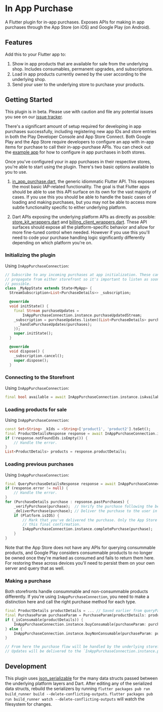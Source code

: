 # In App Purchase

A Flutter plugin for in-app purchases. Exposes APIs for making in app purchases
through the App Store (on iOS) and Google Play (on Android).

## Features

Add this to your Flutter app to:

1. Show in app products that are available for sale from the underlying shop.
   Includes consumables, permanent upgrades, and subscriptions.
2. Load in app products currently owned by the user according to the underlying
   shop.
3. Send your user to the underlying store to purchase your products.

## Getting Started

This plugin is in beta. Please use with caution and file any potential issues
you see on our [issue tracker](https://github.com/flutter/flutter/issues/new/choose).

There's a significant amount of setup required for developing in app purchases
successfully, including registering new app IDs and store entries in both the
Play Developer Console and App Store Connect. Both Google Play and the App Store
require developers to configure an app with in-app items for purchase to call
their in-app-purchase APIs. You can check out the [example
app](example/README.md) for how to configure in app purchases in both stores.

Once you've configured your in app purchases in their respective stores, you're
able to start using the plugin. There's two basic options available to you to
use.

1. [in_app_purchase.dart](lib/src/in_app_purchase.dart),
   the generic idiommatic Flutter API. This exposes the most basic IAP-related
   functionality. The goal is that Flutter apps should be able to use this API
   surface on its own for the vast majority of cases. If you use this you should
   be able to handle the basic cases of loading and making purchases, but you
   may not be able to access more subtle functionality specific to either
   underlying platform.

2. Dart APIs exposing the underlying platform APIs as directly as possible:
   [store_kit_wrappers.dart](lib/src/store_kit_wrappers.dart) and
   [billing_client_wrappers.dart](lib/src/billing_client_wrappers.dart). These
   API surfaces should expose all the platform-specific behavior and allow for
   more fine-tuned control when needed. However if you use this you'll need to
   code your purchase handling logic significantly differently depending on
   which platform you're on.

### Initializing the plugin

Using `InAppPurchaseConnection`:

```dart
// Subscribe to any incoming purchases at app initialization. These can
// propagate from either storefront so it's important to listen as soon as
// possible.
class _MyAppState extends State<MyApp> {
  StreamSubscription<List<PurchaseDetails>> _subscription;

  @override
  void initState() {
    final Stream purchaseUpdates =
        InAppPurchaseConnection.instance.purchaseUpdatedStream;
    _subscription = purchaseUpdates.listen((List<PurchaseDetails> purchases) {
      _handlePurchaseUpdates(purchases);
    });
    super.initState();
  }

  @override
  void dispose() {
    _subscription.cancel();
    super.dispose();
  }
```

### Connecting to the Storefront

Using `InAppPurchaseConnection`:

```dart
final bool available = await InAppPurchaseConnection.instance.isAvailable();
```

### Loading products for sale

Using `InAppPurchaseConnection`:

```dart
const Set<String> _kIds = <String>['product1', 'product2'].toSet();
final ProductDetailsResponse response = await InAppPurchaseConnection.instance.queryProductDetails(_kIds);
if (!response.notFoundIds.isEmpty()) {
    // Handle the error.
}
List<ProductDetails> products = response.productDetails;
```

### Loading previous purchases

Using `InAppPurchaseConnection`:

```dart
final QueryPurchaseDetailsResponse response = await InAppPurchaseConnection.instance.queryPastPurchases();
if (response.error != null) {
    // Handle the error.
}
for (PurchaseDetails purchase : repsonse.pastPurchases) {
    _verifyPurchase(purchase);  // Verify the purchase following the best practices for each storefront.
    _deliverPurchase(purchase); // Deliver the purchase to the user in your app.
    if (Platform.isIOS) {
        // Mark that you've delivered the purchase. Only the App Store requires
        // this final confirmation.
        InAppPurchaseConnection.instance.completePurchase(purchase);
    }
}
```

Note that the App Store does not have any APIs for querying consummable
products, and Google Play considers consummable products to no longer be owned
once they're marked as consumed and fails to return them here. For restoring
these across devices you'll need to persist them on your own server and query
that as well.

### Making a purchase

Both storefronts handle consummable and non-consummable products differently. If
you're using `InAppPurchaseConnection`, you need to make a distinction here and
call the right purchase method for each type.

```dart
final ProductDetails productDetails = ... // Saved earlier from queryPastPurchases().
final PurchaseParam purchaseParam = PurchaseParam(productDetails: productDetails);
if (_isConsumable(productDetails)) {
    InAppPurchaseConnection.instance.buyConsumable(purchaseParam: purchaseParam);
} else {
    InAppPurchaseConnection.instance.buyNonConsumable(purchaseParam: purchaseParam);
}

// From here the purchase flow will be handled by the underlying storefront.
// Updates will be delivered to the `InAppPurchaseConnection.instance.purchaseUpdatedStream`.
```

## Development

This plugin uses
[json_serializable](https://pub.dartlang.org/packages/json_serializable) for the
many data structs passed between the underlying platform layers and Dart. After
editing any of the serialized data structs, rebuild the serializers by running
`flutter packages pub run build_runner build --delete-conflicting-outputs`.
`flutter packages pub run build_runner watch --delete-conflicting-outputs` will
watch the filesystem for changes.